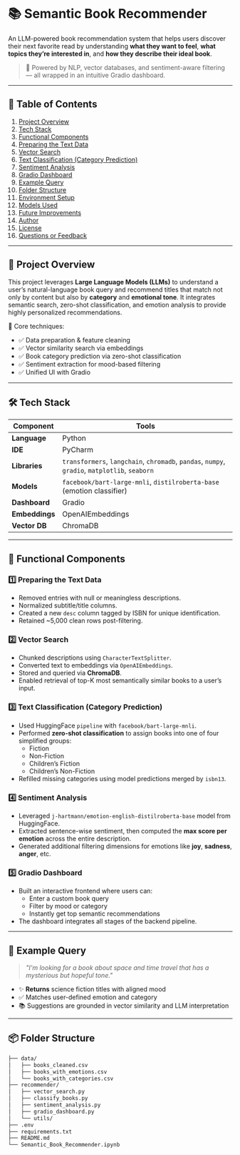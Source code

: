 # 📚 Semantic Book Recommender

An LLM-powered book recommendation system that helps users discover their next favorite read by understanding **what they want to feel**, **what topics they’re interested in**, and **how they describe their ideal book**.

> 🧠 Powered by NLP, vector databases, and sentiment-aware filtering — all wrapped in an intuitive Gradio dashboard.

---
## 📑 Table of Contents

1. [Project Overview](#project-overview)
2. [Tech Stack](#tech-stack)
3. [Functional Components](#functional-components)
4. [Preparing the Text Data](#1️⃣-preparing-the-text-data)
5. [Vector Search](#2️⃣-vector-search)
6. [Text Classification (Category Prediction)](#3️⃣-text-classification-category-prediction)
7. [Sentiment Analysis](#4️⃣-sentiment-analysis)
8. [Gradio Dashboard](#5️⃣-gradio-dashboard)
9. [Example Query](#example-query)
10. [Folder Structure](#folder-structure)
11. [Environment Setup](#environment-setup)
12. [Models Used](#models-used)
13. [Future Improvements](#future-improvements)
14. [Author](#author)
15. [License](#license)
16. [Questions or Feedback](#questions-or-feedback)

---
## 🚀 Project Overview

This project leverages **Large Language Models (LLMs)** to understand a user’s natural-language book query and recommend titles that match not only by content but also by **category** and **emotional tone**. It integrates semantic search, zero-shot classification, and emotion analysis to provide highly personalized recommendations.

🧩 Core techniques:
- ✅ Data preparation & feature cleaning
- ✅ Vector similarity search via embeddings
- ✅ Book category prediction via zero-shot classification
- ✅ Sentiment extraction for mood-based filtering
- ✅ Unified UI with Gradio

---

## 🛠 Tech Stack

| Component | Tools |
|----------|-------|
| **Language** | Python |
| **IDE** | PyCharm |
| **Libraries** | `transformers`, `langchain`, `chromadb`, `pandas`, `numpy`, `gradio`, `matplotlib`, `seaborn` |
| **Models** | `facebook/bart-large-mnli`, `distilroberta-base` (emotion classifier) |
| **Dashboard** | Gradio |
| **Embeddings** | OpenAIEmbeddings |
| **Vector DB** | ChromaDB |

---

## 🔧 Functional Components

### 1️⃣ Preparing the Text Data
- Removed entries with null or meaningless descriptions.
- Normalized subtitle/title columns.
- Created a new `desc` column tagged by ISBN for unique identification.
- Retained ~5,000 clean rows post-filtering.

### 2️⃣ Vector Search
- Chunked descriptions using `CharacterTextSplitter`.
- Converted text to embeddings via `OpenAIEmbeddings`.
- Stored and queried via **ChromaDB**.
- Enabled retrieval of top-K most semantically similar books to a user’s input.

### 3️⃣ Text Classification (Category Prediction)
- Used HuggingFace `pipeline` with `facebook/bart-large-mnli`.
- Performed **zero-shot classification** to assign books into one of four simplified groups:
  - Fiction
  - Non-Fiction
  - Children’s Fiction
  - Children’s Non-Fiction
- Refilled missing categories using model predictions merged by `isbn13`.

### 4️⃣ Sentiment Analysis
- Leveraged `j-hartmann/emotion-english-distilroberta-base` model from HuggingFace.
- Extracted sentence-wise sentiment, then computed the **max score per emotion** across the entire description.
- Generated additional filtering dimensions for emotions like **joy**, **sadness**, **anger**, etc.

### 5️⃣ Gradio Dashboard
- Built an interactive frontend where users can:
  - Enter a custom book query
  - Filter by mood or category
  - Instantly get top semantic recommendations
- The dashboard integrates all stages of the backend pipeline.

---

## 🧪 Example Query

> *"I'm looking for a book about space and time travel that has a mysterious but hopeful tone."*

- ✨ **Returns** science fiction titles with aligned mood
- ✅ Matches user-defined emotion and category
- 📚 Suggestions are grounded in vector similarity and LLM interpretation

---

## 📦 Folder Structure

```bash
├── data/
│   ├── books_cleaned.csv
│   ├── books_with_emotions.csv
│   └── books_with_categories.csv
├── recommender/
│   ├── vector_search.py
│   ├── classify_books.py
│   ├── sentiment_analysis.py
│   ├── gradio_dashboard.py
│   └── utils/
├── .env
├── requirements.txt
├── README.md
└── Semantic_Book_Recommender.ipynb
